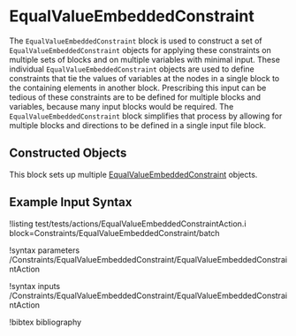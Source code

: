 # EqualValueEmbeddedConstraint

The `EqualValueEmbeddedConstraint` block is used to construct a set of `EqualValueEmbeddedConstraint` objects for applying these constraints on multiple sets of blocks and on multiple variables with minimal input. These individual `EqualValueEmbeddedConstraint` objects are used to define constraints that tie the values of variables at the nodes in a single block to the containing elements in another block. Prescribing this input can be tedious of these constraints are to be defined for multiple blocks and variables, because many input blocks would be required. The `EqualValueEmbeddedConstraint`  block simplifies that process by allowing for multiple blocks and directions to be defined in a single input file block.

## Constructed Objects

This block sets up multiple [EqualValueEmbeddedConstraint](/constraints/EqualValueEmbeddedConstraint) objects.

## Example Input Syntax

!listing test/tests/actions/EqualValueEmbeddedConstraintAction.i block=Constraints/EqualValueEmbeddedConstraint/batch

!syntax parameters /Constraints/EqualValueEmbeddedConstraint/EqualValueEmbeddedConstraintAction

!syntax inputs /Constraints/EqualValueEmbeddedConstraint/EqualValueEmbeddedConstraintAction

!bibtex bibliography
